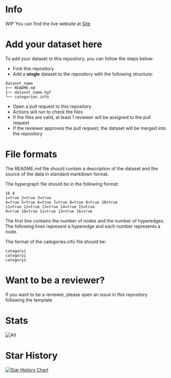 # Info

WIP
You can find the live website at [Site](https://hypergraphrepository.di.unisa.it/)

# Add your dataset here
To add your dataset to this repository, you can follow the steps below:
- Fork this repository
- Add a **single** dataset to the repository with the following structure:
```
dataset_name
├── README.md
├── dataset_name.hgf
└── categories.info
```
- Open a pull request to this repository
- Actions will run to check the files
- If the files are valid, at least 1 reviewer will be assigned to the pull request
- If the reviewer approves the pull request, the dataset will be merged into the repository


# File formats

The README.md file should contain a description of the dataset and the source of the data in standard markdown format.

The hypergraph file should be in the following format:
```
16 4
1=true 2=true 3=true
4=true 5=true 6=true 7=true 8=true 9=true 10=true 
11=true 12=true 13=true 14=true 15=true 
9=true 10=true 11=true 13=true 16=true
```
The first line contains the number of nodes and the number of hyperedges.
The following lines represent a hyperedge and each number represents a node.



The format of the categories.info file should be:
```
category1
category2
category3
```

# Want to be a reviewer?

If you want to be a reviewer, please open an issue in this repository following the template 

# Stats

![Alt](https://repobeats.axiom.co/api/embed/6ab4b67f9c1ef80bc02370d364ef65db4ec40284.svg "Repobeats analytics image")

# Star History

[![Star History Chart](https://api.star-history.com/svg?repos=HypergraphRepository/datasets&type=Date)](https://star-history.com/#HypergraphRepository/datasets&Date)